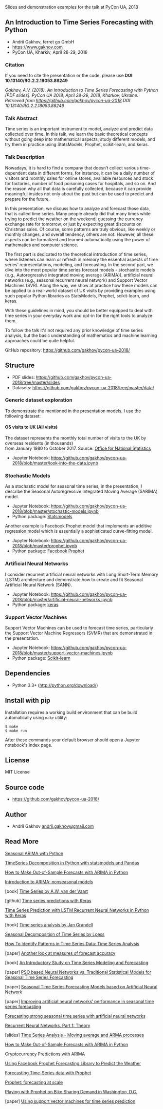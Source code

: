 Slides and demonstration examples for the talk at PyCon UA, 2018


## An Introduction to Time Series Forecasting with Python

* Andrii Gakhov, ferret go GmbH
* https://www.gakhov.com
* PyCon UA, Kharkiv, April 28-29, 2018

### Citation

If you need to cite the presentation or the code, please use **DOI 10.13140/RG.2.2.18053.86249**

*Gakhov, A.V. (2018). An Introduction to Time Series Forecasting with Python [PDF slides]. PyCon UA 2018, April 28-29, 2018, Kharkov, Ukraine. Retrieved from https://github.com/gakhov/pycon-ua-2018 DOI 10.13140/RG.2.2.18053.86249*


### Talk Abstract


Time series is an important instrument to model, analyze and predict data collected over time. In this talk, we learn the basic theoretical concepts without going deep into mathematical aspects, study different models, and try them in practice using StatsModels, Prophet, scikit-learn, and keras.

### Talk Description

Nowadays, it is hard to find a company that doesn’t collect various time-dependent data in different forms, for instance, it can be a daily number of visitors and monthly sales for online stores, available resources and stock for factories, number of food poisoning cases for hospitals, and so on. And the reason why all that data is carefully collected, because it can provide meaningful insides not only about the past but can be used to predict and prepare for the future.

In this presentation, we discuss how to analyze and forecast those data, that is called time series. Many people already did that many times while trying to predict the weather on the weekend, guessing the currency exchange rate for tomorrow, or just by expecting great discounts on Christmas sales. Of course, some patterns are truly obvious, like weekly or monthly changes, and overall tendency, others are not. However, all these aspects can be formalized and learned automatically using the power of mathematics and computer science.

The first part is dedicated to the theoretical introduction of time series, where listeners can learn or refresh in memory the essential aspects of time series’ representations, modeling, and forecasting. In the second part, we dive into the most popular time series forecast models - stochastic models (e.g., Autoregressive integrated moving average (ARIMA)), artificial neural networks (e.g., seasonal recurrent neural network) and Support Vector Machines (SVR). Along the way, we show at practice how these models can be applied to a real-world dataset of UK visits by providing examples using such popular Python libraries as StatsModels, Prophet, scikit-learn, and keras.

With these guidelines in mind, you should be better equipped to deal with time series in your everyday work and opt-in for the right tools to analyze them.

To follow the talk it's not required any prior knowledge of time series analysis, but the basic understanding of mathematics and machine learning approaches could be quite helpful.


GitHub repository: https://github.com/gakhov/pycon-ua-2018/


## Structure

* PDF slides: https://github.com/gakhov/pycon-ua-2018/tree/master/slides
* Datasets: https://github.com/gakhov/pycon-ua-2018/tree/master/data/

### Generic dataset exploration

To demonstrate the mentioned in the presentation models, I use the following dataset:

#### OS visits to UK (All visits)
The dataset represents the monthly total number of visits to the UK by overseas residents (in thousands)<br>from January 1980 to October 2017.
Source: [Office for National Statistics](https://www.ons.gov.uk/peoplepopulationandcommunity/leisureandtourism/timeseries/gmaa/ott)

* Jupyter Notebook: https://github.com/gakhov/pycon-ua-2018/blob/master/look-into-the-data.ipynb

### Stochastic Models

As a stochastic model for seasonal time series, in the presentation, I describe the Seasonal Autoregressive Integrated Moving Average (SARIMA) model.

* Jupyter Notebook: https://github.com/gakhov/pycon-ua-2018/blob/master/stochastic-models.ipynb
* Python package: [Statsmodels](https://www.statsmodels.org/)


Another example is Facebook Prophet model that implements an additive regression model which is essentially a sophisticated curve-fitting model.

* Jupyter Notebook: https://github.com/gakhov/pycon-ua-2018/blob/master/prophet.ipynb
* Python package: [Facebook Prophet](https://github.com/facebook/prophet)

### Artificial Neural Networks

I consider recurrent artificial neural networks with Long Short-Term Memory (LSTM) architecture and demonstrate how to create and fit Seasonal Artificial Neural Network (SANN).

* Jupyter Notebook: https://github.com/gakhov/pycon-ua-2018/blob/master/artificial-neural-networks.ipynb
* Python package: [keras](https://keras.io/)

### Support Vector Machines

Support Vector Machines can be used to forecast time series, particularly the Support Vector Machine Regressors (SVMR) that are demonstrated in the presentation.

* Jupyter Notebook: https://github.com/gakhov/pycon-ua-2018/blob/master/support-vector-machines.ipynb
* Python package: [Scikit-learn](http://scikit-learn.org)


Dependencies
---------------------

* Python 3.3+ (http://python.org/download/)


Install with pip
--------------------

Installation requires a working build environment that can be build automatically using `make` utility:

    $ make
    $ make run

After these commands your default browser should open a Jupyter notebook's index page.


License
-------

MIT License


Source code
-----------

* https://github.com/gakhov/pycon-ua-2018/


Author
-------

* Andrii Gakhov <andrii.gakhov@gmail.com>


Read More
---------

[Seasonal ARIMA with Python](http://www.seanabu.com/2016/03/22/time-series-seasonal-ARIMA-model-in-python/)

[TimeSeries Decomposition in Python with statsmodels and Pandas](http://www.cbcity.de/timeseries-decomposition-in-python-with-statsmodels-and-pandas)

[How to Make Out-of-Sample Forecasts with ARIMA in Python](https://machinelearningmastery.com/make-sample-forecasts-arima-python/)

[Introduction to ARIMA: nonseasonal models](https://people.duke.edu/~rnau/411arim.htm)

[book] [Time Series by A.W. van der Vaart](https://ia600202.us.archive.org/2/items/TimeSeries/TimeSeries.pdf)

[github] [Time series predictions with Keras](https://github.com/gcarq/keras-timeseries-prediction)

[Time Series Prediction with LSTM Recurrent Neural Networks in Python with Keras](https://machinelearningmastery.com/time-series-prediction-lstm-recurrent-neural-networks-python-keras/)

[book] [Time series analysis by Jan Grandell](https://www.math.kth.se/matstat/gru/sf2943/tsform.pdf)

[Seasonal Decomposition of Time Series by Loess](https://align-alytics.com/seasonal-decomposition-of-time-series-by-loessan-experiment/)

[How To Identify Patterns in Time Series Data: Time Series Analysis](http://www.statsoft.com/Textbook/Time-Series-Analysis)

[paper] [Another look at measures of forecast accuracy](https://robjhyndman.com/papers/mase.pdf)

[book] [An Introductory Study on Time Series Modeling and Forecasting](https://arxiv.org/pdf/1302.6613.pdf)

[paper] [PSO based Neural Networks vs. Traditional Statistical Models for Seasonal Time Series Forecasting](https://arxiv.org/pdf/1302.6615.pdf)

[paper] [Seasonal Time Series Forecasting Models based on Artificial Neural Network](https://pdfs.semanticscholar.org/619e/9bcd2a36a193141600c4e797a8fde15abadf.pdf)

[paper] [Improving artificial neural networks’ performance in seasonal time series forecasting](https://sci-hub.tw/https://www.sciencedirect.com/science/article/pii/S0020025508002958#)

[Forecasting strong seasonal time series with artificial neural networks](http://www.academia.edu/2576481/Forecasting_strong_seasonal_time_series_with_artificial_neural_networks)

[Recurrent Neural Networks. Part 1: Theory](https://www.slideshare.net/gakhov/recurrent-neural-networks-part-1-theory)

[slides] [Time Series Analysis - Moving average and ARMA processes](http://www.etsii.upm.es/ingor/estadistica/Carol/TSAtema4petten.pdf)

[How to Make Out-of-Sample Forecasts with ARIMA in Python](https://machinelearningmastery.com/make-sample-forecasts-arima-python/)

[Cryptocurrency Predictions with ARIMA](https://www.kaggle.com/taniaj/cryptocurrency-predictions-with-arima)

[Using Facebook Prophet Forecasting Library to Predict the Weather](https://arnesund.com/2017/02/26/using-facebook-prophet-forecasting-library-to-predict-the-weather/)

[Forecasting Time-Series data with Prophet](http://pythondata.com/forecasting-time-series-data-prophet-part-1/)

[Prophet: forecasting at scale](https://research.fb.com/prophet-forecasting-at-scale/)

[Playing with Prophet on Bike Sharing Demand in Washington, D.C.](https://towardsdatascience.com/playing-with-prophet-on-bike-sharing-demand-time-series-1f14255f7ff0)

[paper] [Using support vector machines for time series prediction](https://www.sciencedirect.com/science/article/abs/pii/S0169743903001114)

